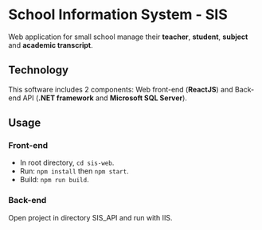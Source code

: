 # School Information System - SIS
Web application for small school manage their **teacher**, **student**, **subject** and **academic transcript**.

## Technology
This software includes 2 components: Web front-end (**ReactJS**) and Back-end API (**.NET framework** and **Microsoft SQL Server**).

## Usage
### Front-end
* In root directory, `cd sis-web`.
* Run: `npm install` then `npm start`.
* Build: `npm run build`.

### Back-end
Open project in directory SIS_API and run with IIS.
